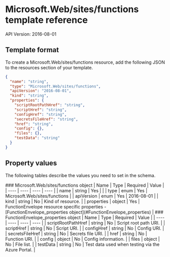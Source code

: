 # Microsoft.Web/sites/functions template reference
API Version: 2016-08-01
## Template format

To create a Microsoft.Web/sites/functions resource, add the following JSON to the resources section of your template.

```json
{
  "name": "string",
  "type": "Microsoft.Web/sites/functions",
  "apiVersion": "2016-08-01",
  "kind": "string",
  "properties": {
    "scriptRootPathHref": "string",
    "scriptHref": "string",
    "configHref": "string",
    "secretsFileHref": "string",
    "href": "string",
    "config": {},
    "files": {},
    "testData": "string"
  }
}
```
## Property values

The following tables describe the values you need to set in the schema.

<a id="Microsoft.Web/sites/functions" />
### Microsoft.Web/sites/functions object
|  Name | Type | Required | Value |
|  ---- | ---- | ---- | ---- |
|  name | string | Yes |  |
|  type | enum | Yes | Microsoft.Web/sites/functions |
|  apiVersion | enum | Yes | 2016-08-01 |
|  kind | string | No | Kind of resource. |
|  properties | object | Yes | FunctionEnvelope resource specific properties - [FunctionEnvelope_properties object](#FunctionEnvelope_properties) |


<a id="FunctionEnvelope_properties" />
### FunctionEnvelope_properties object
|  Name | Type | Required | Value |
|  ---- | ---- | ---- | ---- |
|  scriptRootPathHref | string | No | Script root path URI. |
|  scriptHref | string | No | Script URI. |
|  configHref | string | No | Config URI. |
|  secretsFileHref | string | No | Secrets file URI. |
|  href | string | No | Function URI. |
|  config | object | No | Config information. |
|  files | object | No | File list. |
|  testData | string | No | Test data used when testing via the Azure Portal. |

